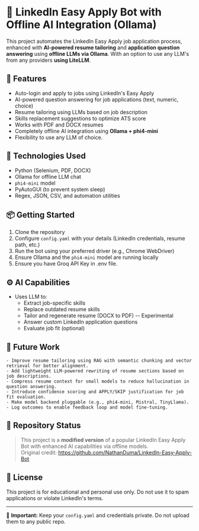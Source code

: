 # 🧠 LinkedIn Easy Apply Bot with Offline AI Integration (Ollama)

This project automates the LinkedIn Easy Apply job application process, enhanced with **AI-powered resume tailoring** and **application question answering** using **offline LLMs via Ollama**. With an option to use any LLM's from any providers **using LiteLLM**.

## 🚀 Features

- Auto-login and apply to jobs using LinkedIn's Easy Apply
- AI-powered question answering for job applications (text, numeric, choice)
- Resume tailoring using LLMs based on job description
- Skills replacement suggestions to optimize ATS score
- Works with PDF and DOCX resumes
- Completely offline AI integration using **Ollama + phi4-mini**
- Flexibility to use any LLM of choice.

## 🧩 Technologies Used

- Python (Selenium, PDF, DOCX)
- Ollama for offline LLM chat
- `phi4-mini` model
- PyAutoGUI (to prevent system sleep)
- Regex, JSON, CSV, and automation utilities

## 📦 Getting Started

1. Clone the repository
2. Configure `config.yaml` with your details (LinkedIn credentials, resume path, etc.)
3. Run the bot using your preferred driver (e.g., Chrome WebDriver)
4. Ensure Ollama and the `phi4-mini` model are running locally
5. Ensure you have Groq API Key in .env file.

## ⚙️ AI Capabilities

- Uses LLM to:
  - Extract job-specific skills
  - Replace outdated resume skills
  - Tailor and regenerate resume (DOCX to PDF) -- Experimental
  - Answer custom LinkedIn application questions
  - Evaluate job fit (optional)
 
## 🔮 Future Work
	- Improve resume tailoring using RAG with semantic chunking and vector retrieval for better alignment.
	- Add lightweight LLM-powered rewriting of resume sections based on job descriptions.
	- Compress resume context for small models to reduce hallucination in question answering.
	- Introduce confidence scoring and APPLY/SKIP justification for job fit evaluation.
	- Make model backend pluggable (e.g., phi4-mini, Mistral, TinyLlama).
	- Log outcomes to enable feedback loop and model fine-tuning.

## 📁 Repository Status

> This project is a **modified version** of a popular LinkedIn Easy Apply Bot with enhanced AI capabilities via offline models.  
Original credit: https://github.com/NathanDuma/LinkedIn-Easy-Apply-Bot

## 📜 License

This project is for educational and personal use only. Do not use it to spam applications or violate LinkedIn's terms.

---

🔐 **Important:** Keep your `config.yaml` and credentials private. Do not upload them to any public repo.
